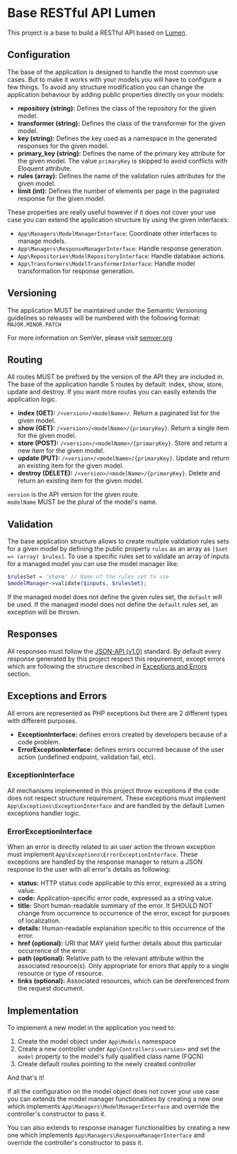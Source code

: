 # Base RESTful API Lumen
This project is a base to build a RESTful API based on [Lumen](1).

## Configuration
The base of the application is designed to handle the most common use cases. But to make it works with your models you
will have to configure a few things. To avoid any structure modification you can change the application behaviour by 
adding public properties directly on your models:

* **repository (string):** Defines the class of the repository for the given model.
* **transformer (string):** Defines the class of the transformer for the given model.
* **key (string):** Defines the key used as a namespace in the generated responses for the given model.
* **primary_key (string):** Defines the name of the primary key attribute for the given model. The value `primaryKey` is 
skipped to avoid conflicts with Eloquent attribute.
* **rules (array):** Defines the name of the validation rules attributes for the given model.
* **limit (int):** Defines the number of elements per page in the paginated response for the given model.

These properties are really useful however if it does not cover your use case you can extend the application structure
by using the given interfaces:

* `App\Managers\ModelManagerInterface`: Coordinate other interfaces to manage models.
* `App\Managers\ResponseManagerInterface`: Handle response generation.
* `App\Repositories\ModelRepositoryInterface`: Handle database actions.
* `App\Transformers\ModelTransformerInterface`: Handle model transformation for response generation.

## Versioning
The application MUST be maintained under the Semantic Versioning guidelines so releases will be numbered with the 
following format: `MAJOR.MINOR.PATCH`

For more information on SemVer, please visit [semver.org](3)

## Routing
All routes MUST be prefixed by the version of the API they are included in.
The base of the application handle 5 routes by default: index, show, store, update and destroy. If you want more routes
you can easily extends the application logic.

* **index (GET):** `/<version>/<modelName>/`. Return a paginated list for the given model.
* **show (GET):** `/<version>/<modelName>/{primaryKey}`. Return a single item for the given model.
* **store (POST):** `/<version>/<modelName>/{primaryKey}`. Store and return a new item for the given model.
* **update (PUT):** `/<version>/<modelName>/{primaryKey}`. Update and return an existing item for the given model.
* **destroy (DELETE):** `/<version>/<modelName>/{primaryKey}`. Delete and return an existing item for the given model.

`version` is the API version for the given route.  
`modelName` MUST be the plural of the model's name. 

## Validation
The base application structure allows to create multiple validation rules sets for a given model by defining the public
property `rules` as an array as `[$set => (array) $rules]`.
To use a specific rules set to validate an array of inputs for a managed model you can use the model manager like:

```php
$rulesSet = 'store' // Name of the rules set to use
$modelManager->validate($inputs, $rulesSet);
```

If the managed model does not define the given rules set, the `default` will be used.
If the managed model does not define the `default` rules set, an exception will be thrown.

## Responses
All responses must follow the [JSON-API (v1.0)](2) standard. By default every response generated by this project respect
this requirement, except errors which are following the structure described in [Exceptions and Errors](#exceptions-and-errors) section.

## Exceptions and Errors
All errors are represented as PHP exceptions but there are 2 different types with different purposes.

* **ExceptionInterface:** defines errors created by developers because of a code problem.
* **ErrorExceptionInterface:** defines errors occurred because of the user action (undefined endpoint, validation fail, etc).

### ExceptionInterface
All mechanisms implemented in this project throw exceptions if the code does not respect structure requirement.
These exceptions must implement `App\Exceptions\ExceptionInterface` and are handled by the default Lumen exceptions handler logic.

### ErrorExceptionInterface
When an error is directly related to an user action the thrown exception must implement `App\Exceptions\ErrorExceptionInterface`.
These exceptions are handled by the response manager to return a JSON response to the user with all error's details as following:

* **status:** HTTP status code applicable to this error, expressed as a string value.
* **code:** Application-specific error code, expressed as a string value.
* **title:** Short human-readable summary of the error. It SHOULD NOT change from occurrence to occurrence of the error, except for purposes of localization.
* **details:** Human-readable explanation specific to this occurrence of the error.
* **href (optional):** URI that MAY yield further details about this particular occurrence of the error.
* **path (optional):** Relative path to the relevant attribute within the associated resource(s). Only appropriate for errors that apply to a single resource or type of resource.
* **links (optional):** Associated resources, which can be dereferenced from the request document.

## Implementation
To implement a new model in the application you need to:

1. Create the model object under `App\Models` namespace
2. Create a new controller under `App\Controllers\<version>` and set the `model` property to the model's fully qualified class name (FQCN)
3. Create default routes pointing to the newly created controller

And that's it!

If all the configuration on the model object does not cover your use case you can extends the model manager 
functionalities by creating a new one which implements `App\Managers\ModelManagerInterface` and override the controller's
constructor to pass it.

You can also extends to response manager functionalities by creating a new one which implements 
`App\Managers\ResponseManagerInterface` and override the controller's constructor to pass it.

[1]: https://lumen.laravel.com/
[2]: http://jsonapi.org/
[3]: http://semver.org
